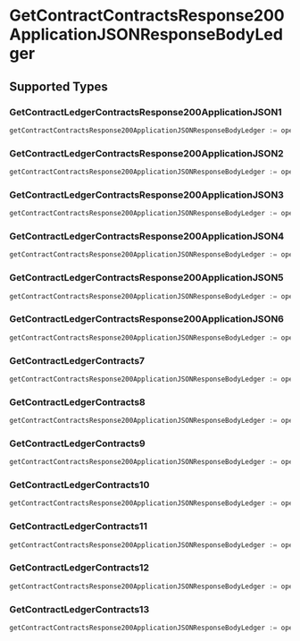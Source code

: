 # GetContractContractsResponse200ApplicationJSONResponseBodyLedger


## Supported Types

### GetContractLedgerContractsResponse200ApplicationJSON1

```go
getContractContractsResponse200ApplicationJSONResponseBodyLedger := operations.CreateGetContractContractsResponse200ApplicationJSONResponseBodyLedgerGetContractLedgerContractsResponse200ApplicationJSON1(operations.GetContractLedgerContractsResponse200ApplicationJSON1{/* values here */})
```

### GetContractLedgerContractsResponse200ApplicationJSON2

```go
getContractContractsResponse200ApplicationJSONResponseBodyLedger := operations.CreateGetContractContractsResponse200ApplicationJSONResponseBodyLedgerGetContractLedgerContractsResponse200ApplicationJSON2(operations.GetContractLedgerContractsResponse200ApplicationJSON2{/* values here */})
```

### GetContractLedgerContractsResponse200ApplicationJSON3

```go
getContractContractsResponse200ApplicationJSONResponseBodyLedger := operations.CreateGetContractContractsResponse200ApplicationJSONResponseBodyLedgerGetContractLedgerContractsResponse200ApplicationJSON3(operations.GetContractLedgerContractsResponse200ApplicationJSON3{/* values here */})
```

### GetContractLedgerContractsResponse200ApplicationJSON4

```go
getContractContractsResponse200ApplicationJSONResponseBodyLedger := operations.CreateGetContractContractsResponse200ApplicationJSONResponseBodyLedgerGetContractLedgerContractsResponse200ApplicationJSON4(operations.GetContractLedgerContractsResponse200ApplicationJSON4{/* values here */})
```

### GetContractLedgerContractsResponse200ApplicationJSON5

```go
getContractContractsResponse200ApplicationJSONResponseBodyLedger := operations.CreateGetContractContractsResponse200ApplicationJSONResponseBodyLedgerGetContractLedgerContractsResponse200ApplicationJSON5(operations.GetContractLedgerContractsResponse200ApplicationJSON5{/* values here */})
```

### GetContractLedgerContractsResponse200ApplicationJSON6

```go
getContractContractsResponse200ApplicationJSONResponseBodyLedger := operations.CreateGetContractContractsResponse200ApplicationJSONResponseBodyLedgerGetContractLedgerContractsResponse200ApplicationJSON6(operations.GetContractLedgerContractsResponse200ApplicationJSON6{/* values here */})
```

### GetContractLedgerContracts7

```go
getContractContractsResponse200ApplicationJSONResponseBodyLedger := operations.CreateGetContractContractsResponse200ApplicationJSONResponseBodyLedgerGetContractLedgerContracts7(operations.GetContractLedgerContracts7{/* values here */})
```

### GetContractLedgerContracts8

```go
getContractContractsResponse200ApplicationJSONResponseBodyLedger := operations.CreateGetContractContractsResponse200ApplicationJSONResponseBodyLedgerGetContractLedgerContracts8(operations.GetContractLedgerContracts8{/* values here */})
```

### GetContractLedgerContracts9

```go
getContractContractsResponse200ApplicationJSONResponseBodyLedger := operations.CreateGetContractContractsResponse200ApplicationJSONResponseBodyLedgerGetContractLedgerContracts9(operations.GetContractLedgerContracts9{/* values here */})
```

### GetContractLedgerContracts10

```go
getContractContractsResponse200ApplicationJSONResponseBodyLedger := operations.CreateGetContractContractsResponse200ApplicationJSONResponseBodyLedgerGetContractLedgerContracts10(operations.GetContractLedgerContracts10{/* values here */})
```

### GetContractLedgerContracts11

```go
getContractContractsResponse200ApplicationJSONResponseBodyLedger := operations.CreateGetContractContractsResponse200ApplicationJSONResponseBodyLedgerGetContractLedgerContracts11(operations.GetContractLedgerContracts11{/* values here */})
```

### GetContractLedgerContracts12

```go
getContractContractsResponse200ApplicationJSONResponseBodyLedger := operations.CreateGetContractContractsResponse200ApplicationJSONResponseBodyLedgerGetContractLedgerContracts12(operations.GetContractLedgerContracts12{/* values here */})
```

### GetContractLedgerContracts13

```go
getContractContractsResponse200ApplicationJSONResponseBodyLedger := operations.CreateGetContractContractsResponse200ApplicationJSONResponseBodyLedgerGetContractLedgerContracts13(operations.GetContractLedgerContracts13{/* values here */})
```

